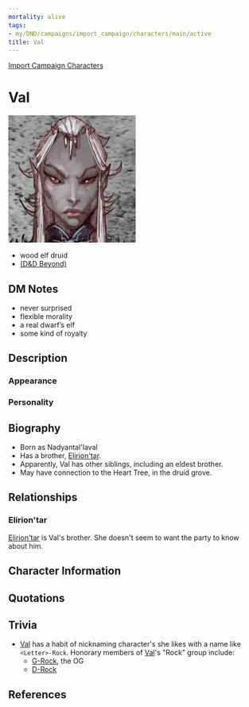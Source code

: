 ```yaml
---
mortality: alive
tags:
- my/DND/campaigns/import_campaign/characters/main/active
title: Val
---
```


[Import Campaign Characters](/dnd/characters/)

# Val

![Pasted image 20211106142422.png](/images/dnd/pc-val.png)
- wood elf druid  
- [(D&D Beyond)](https://ddb.ac/characters/4089164/aw7aLd)

## DM Notes

-   never surprised
-   flexible morality
-   a real dwarf’s elf
-   some kind of royalty

## Description

### Appearance

### Personality

## Biography

- Born as Nadyantal'laval 
- Has a brother, [Elirion'tar](/dnd/characters/np-cs/eliriontar/).
- Apparently, Val has other siblings, including an eldest brother.
- May have connection to the Heart Tree, in the druid grove.

## Relationships

### Elirion'tar

[Elirion'tar](/dnd/characters/np-cs/eliriontar/) is Val's brother. She doesn't seem to want the party to know about him.

## Character Information

## Quotations

## Trivia

- [Val](/dnd/characters/val/) has a habit of nicknaming character's she likes with a name like `<Letter>-Rock`. Honorary members of [Val](/dnd/characters/val/)'s "Rock" group include:
    - [G-Rock](/dnd/characters/np-cs/gundren-rockseeker/), the OG
    - [D-Rock](/dnd/characters/np-cs/denarial/) 

## References